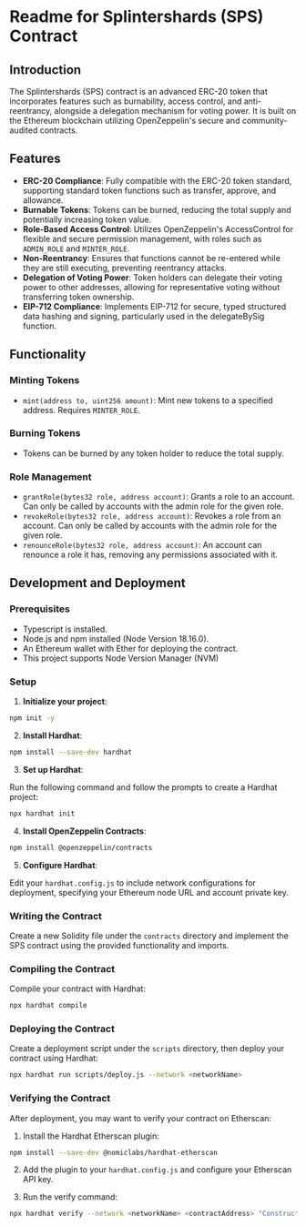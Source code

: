 # Readme for Splintershards (SPS) Contract

## Introduction

The Splintershards (SPS) contract is an advanced ERC-20 token that incorporates features such as burnability, access control, and anti-reentrancy, alongside a delegation mechanism for voting power. It is built on the Ethereum blockchain utilizing OpenZeppelin's secure and community-audited contracts.

## Features

- **ERC-20 Compliance**: Fully compatible with the ERC-20 token standard, supporting standard token functions such as transfer, approve, and allowance.
- **Burnable Tokens**: Tokens can be burned, reducing the total supply and potentially increasing token value.
- **Role-Based Access Control**: Utilizes OpenZeppelin's AccessControl for flexible and secure permission management, with roles such as `ADMIN_ROLE` and `MINTER_ROLE`.
- **Non-Reentrancy**: Ensures that functions cannot be re-entered while they are still executing, preventing reentrancy attacks.
- **Delegation of Voting Power**: Token holders can delegate their voting power to other addresses, allowing for representative voting without transferring token ownership.
- **EIP-712 Compliance**: Implements EIP-712 for secure, typed structured data hashing and signing, particularly used in the delegateBySig function.

## Functionality

### Minting Tokens

- `mint(address to, uint256 amount)`: Mint new tokens to a specified address. Requires `MINTER_ROLE`.

### Burning Tokens

- Tokens can be burned by any token holder to reduce the total supply.

### Role Management

- `grantRole(bytes32 role, address account)`: Grants a role to an account. Can only be called by accounts with the admin role for the given role.
- `revokeRole(bytes32 role, address account)`: Revokes a role from an account. Can only be called by accounts with the admin role for the given role.
- `renounceRole(bytes32 role, address account)`: An account can renounce a role it has, removing any permissions associated with it.

## Development and Deployment

### Prerequisites

- Typescript is installed.
- Node.js and npm installed (Node Version 18.16.0).
- An Ethereum wallet with Ether for deploying the contract.
- This project supports Node Version Manager (NVM)

### Setup

1. **Initialize your project**:

```bash
npm init -y
```

2. **Install Hardhat**:

```bash
npm install --save-dev hardhat
```

3. **Set up Hardhat**:

Run the following command and follow the prompts to create a Hardhat project:

```bash
npx hardhat init
```

4. **Install OpenZeppelin Contracts**:

```bash
npm install @openzeppelin/contracts
```

5. **Configure Hardhat**:

Edit your `hardhat.config.js` to include network configurations for deployment, specifying your Ethereum node URL and account private key.

### Writing the Contract

Create a new Solidity file under the `contracts` directory and implement the SPS contract using the provided functionality and imports.

### Compiling the Contract

Compile your contract with Hardhat:

```bash
npx hardhat compile
```

### Deploying the Contract

Create a deployment script under the `scripts` directory, then deploy your contract using Hardhat:

```bash
npx hardhat run scripts/deploy.js --network <networkName>
```

### Verifying the Contract

After deployment, you may want to verify your contract on Etherscan:

1. Install the Hardhat Etherscan plugin:

```bash
npm install --save-dev @nomiclabs/hardhat-etherscan
```

2. Add the plugin to your `hardhat.config.js` and configure your Etherscan API key.

3. Run the verify command:

```bash
npx hardhat verify --network <networkName> <contractAddress> "Constructor argument 1"
```